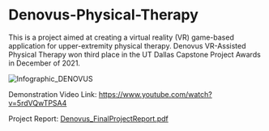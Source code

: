 # Denovus-Physical-Therapy
This is a project aimed at creating a virtual reality (VR) game-based application for upper-extremity physical therapy. Denovus VR-Assisted Physical Therapy won third place in the UT Dallas Capstone Project Awards in December of 2021.

![Infographic_DENOVUS](https://user-images.githubusercontent.com/130106532/231018726-e4e76bc4-1fc3-45b5-8794-25a8213ee79c.png)

Demonstration Video Link: https://www.youtube.com/watch?v=5rdVQwTPSA4

Project Report: [Denovus_FinalProjectReport.pdf](https://github.com/jameshuang101/Denovus-Physical-Therapy/files/11194708/Denovus_FinalProjectReport.pdf)
